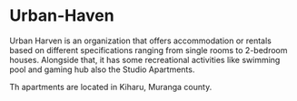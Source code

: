 

# Urban-Haven

 Urban Harven is an organization that offers accommodation or rentals based on different specifications ranging from single rooms to 2-bedroom houses. Alongside that, it has some recreational activities like swimming pool and gaming hub also the Studio Apartments.



Th apartments are located in Kiharu, Muranga county.






